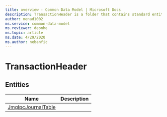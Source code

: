 ```yaml
---
title: overview - Common Data Model | Microsoft Docs
description: TransactionHeader is a folder that contains standard entities related to the Common Data Model.
author: nenad1002
ms.service: common-data-model
ms.reviewer: deonhe
ms.topic: article
ms.date: 4/29/2020
ms.author: nebanfic
---
```


# TransactionHeader


## Entities

|Name|Description|
|---|---|
|[JmgIpcJournalTable](JmgIpcJournalTable.md)||

